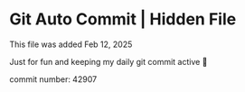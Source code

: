 # Git Auto Commit | Hidden File

This file was added Feb 12, 2025

Just for fun and keeping my daily git commit active 🤪

commit number: 42907

